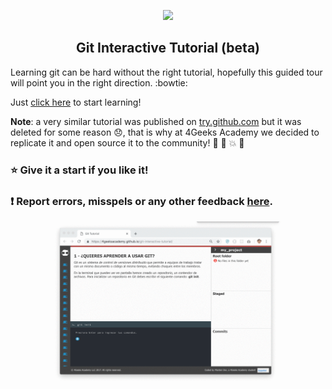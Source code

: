 <p align="center">
  <img src="https://assets.breatheco.de/apis/img/images.php?blob&random&cat=icon&tags=4geeks,128">
</p>

<p>
    <h2 align="center"> Git Interactive Tutorial (beta) </h2>
</p>

Learning git can be hard without the right tutorial, hopefully this guided tour will point you in the right direction. :bowtie:

Just [click here](https://4GeeksAcademy.github.io/git-interactive-tutorial) to start learning!

**Note**: a very similar tutorial was published on [try.github.com](https://try.github.com) but it was deleted for some reason :disappointed:, that is why at 4Geeks Academy we decided to replicate it and open source it to the community! :tada: :confetti_ball: :boom: :clap:

### :star: Give it a start if you like it!

### :exclamation: Report errors, misspels or any other feedback [here](https://github.com/4GeeksAcademy/git-interactive-tutorial/issues).

![Preview for Git Interactive Tutorial](https://raw.githubusercontent.com/4GeeksAcademy/git-interactive-tutorial/master/preview.gif)
